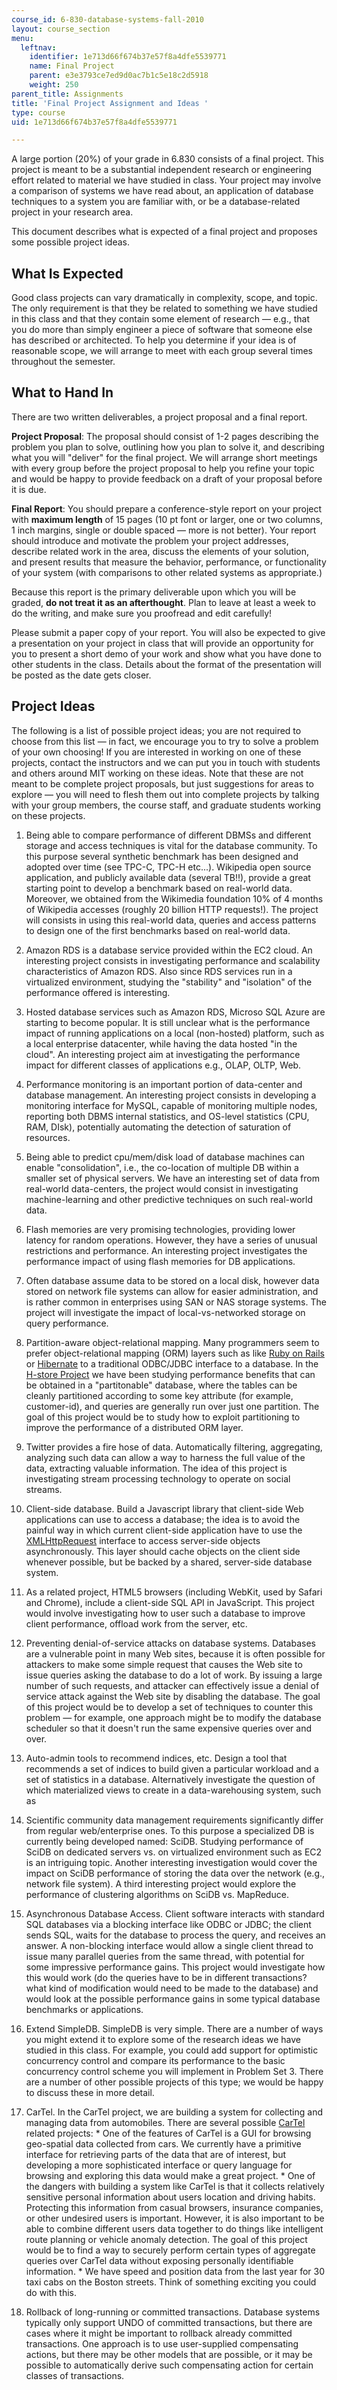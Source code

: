 ```yaml
---
course_id: 6-830-database-systems-fall-2010
layout: course_section
menu:
  leftnav:
    identifier: 1e713d66f674b37e57f8a4dfe5539771
    name: Final Project
    parent: e3e3793ce7ed9d0ac7b1c5e18c2d5918
    weight: 250
parent_title: Assignments
title: 'Final Project Assignment and Ideas '
type: course
uid: 1e713d66f674b37e57f8a4dfe5539771

---
```


A large portion (20%) of your grade in 6.830 consists of a final project. This project is meant to be a substantial independent research or engineering effort related to material we have studied in class. Your project may involve a comparison of systems we have read about, an application of database techniques to a system you are familiar with, or be a database-related project in your research area.

This document describes what is expected of a final project and proposes some possible project ideas.

What Is Expected
----------------

Good class projects can vary dramatically in complexity, scope, and topic. The only requirement is that they be related to something we have studied in this class and that they contain some element of research — e.g., that you do more than simply engineer a piece of software that someone else has described or architected. To help you determine if your idea is of reasonable scope, we will arrange to meet with each group several times throughout the semester.

What to Hand In
---------------

There are two written deliverables, a project proposal and a final report.

**Project Proposal**: The proposal should consist of 1-2 pages describing the problem you plan to solve, outlining how you plan to solve it, and describing what you will "deliver" for the final project. We will arrange short meetings with every group before the project proposal to help you refine your topic and would be happy to provide feedback on a draft of your proposal before it is due.

**Final Report**: You should prepare a conference-style report on your project with **maximum length** of 15 pages (10 pt font or larger, one or two columns, 1 inch margins, single or double spaced — more is not better). Your report should introduce and motivate the problem your project addresses, describe related work in the area, discuss the elements of your solution, and present results that measure the behavior, performance, or functionality of your system (with comparisons to other related systems as appropriate.)

Because this report is the primary deliverable upon which you will be graded, **do not treat it as an afterthought**. Plan to leave at least a week to do the writing, and make sure you proofread and edit carefully!

Please submit a paper copy of your report. You will also be expected to give a presentation on your project in class that will provide an opportunity for you to present a short demo of your work and show what you have done to other students in the class. Details about the format of the presentation will be posted as the date gets closer.

Project Ideas
-------------

The following is a list of possible project ideas; you are not required to choose from this list — in fact, we encourage you to try to solve a problem of your own choosing! If you are interested in working on one of these projects, contact the instructors and we can put you in touch with students and others around MIT working on these ideas. Note that these are not meant to be complete project proposals, but just suggestions for areas to explore — you will need to flesh them out into complete projects by talking with your group members, the course staff, and graduate students working on these projects.

1.  Being able to compare performance of different DBMSs and different storage and access techniques is vital for the database community. To this purpose several synthetic benchmark has been designed and adopted over time (see TPC-C, TPC-H etc...). Wikipedia open source application, and publicly available data (several TB!!), provide a great starting point to develop a benchmark based on real-world data. Moreover, we obtained from the Wikimedia foundation 10% of 4 months of Wikipedia accesses (roughly 20 billion HTTP requests!). The project will consists in using this real-world data, queries and access patterns to design one of the first benchmarks based on real-world data.
  
3.  Amazon RDS is a database service provided within the EC2 cloud. An interesting project consists in investigating performance and scalability characteristics of Amazon RDS. Also since RDS services run in a virtualized environment, studying the "stability" and "isolation" of the performance offered is interesting.
  
5.  Hosted database services such as Amazon RDS, Microso SQL Azure are starting to become popular. It is still unclear what is the performance impact of running applications on a local (non-hosted) platform, such as a local enterprise datacenter, while having the data hosted "in the cloud". An interesting project aim at investigating the performance impact for different classes of applications e.g., OLAP, OLTP, Web.
  
7.  Performance monitoring is an important portion of data-center and database management. An interesting project consists in developing a monitoring interface for MySQL, capable of monitoring multiple nodes, reporting both DBMS internal statistics, and OS-level statistics (CPU, RAM, DIsk), potentially automating the detection of saturation of resources.
  
9.  Being able to predict cpu/mem/disk load of database machines can enable "consolidation", i.e., the co-location of multiple DB within a smaller set of physical servers. We have an interesting set of data from real-world data-centers, the project would consist in investigating machine-learning and other predictive techniques on such real-world data.
  
11.  Flash memories are very promising technologies, providing lower latency for random operations. However, they have a series of unusual restrictions and performance. An interesting project investigates the performance impact of using flash memories for DB applications.
  
13.  Often database assume data to be stored on a local disk, however data stored on network file systems can allow for easier administration, and is rather common in enterprises using SAN or NAS storage systems. The project will investigate the impact of local-vs-networked storage on query performance.
  
15.  Partition-aware object-relational mapping. Many programmers seem to prefer object-relational mapping (ORM) layers such as like [Ruby on Rails](http://www.rubyonrails.org/) or [Hibernate](http://www.hibernate.org/) to a traditional ODBC/JDBC interface to a database. In the [H-store Project](https://hstore.cs.brown.edu) we have been studying performance benefits that can be obtained in a "partitonable" database, where the tables can be cleanly partitioned according to some key attribute (for example, customer-id), and queries are generally run over just one partition. The goal of this project would be to study how to exploit partitioning to improve the performance of a distributed ORM layer.
  
17.  Twitter provides a fire hose of data. Automatically filtering, aggregating, analyzing such data can allow a way to harness the full value of the data, extracting valuable information. The idea of this project is investigating stream processing technology to operate on social streams.
  
19.  Client-side database. Build a Javascript library that client-side Web applications can use to access a database; the idea is to avoid the painful way in which current client-side application have to use the [XMLHttpRequest](http://en.wikipedia.org/wiki/XMLHttpRequest) interface to access server-side objects asynchronously. This layer should cache objects on the client side whenever possible, but be backed by a shared, server-side database system.
  
21.  As a related project, HTML5 browsers (including WebKit, used by Safari and Chrome), include a client-side SQL API in JavaScript. This project would involve investigating how to user such a database to improve client performance, offload work from the server, etc.
  
23.  Preventing denial-of-service attacks on database systems. Databases are a vulnerable point in many Web sites, because it is often possible for attackers to make some simple request that causes the Web site to issue queries asking the database to do a lot of work. By issuing a large number of such requests, and attacker can effectively issue a denial of service attack against the Web site by disabling the database. The goal of this project would be to develop a set of techniques to counter this problem — for example, one approach might be to modify the database scheduler so that it doesn't run the same expensive queries over and over.
  
25.  Auto-admin tools to recommend indices, etc. Design a tool that recommends a set of indices to build given a particular workload and a set of statistics in a database. Alternatively investigate the question of which materialized views to create in a data-warehousing system, such as
  
27.  Scientific community data management requirements significantly differ from regular web/enterprise ones. To this purpose a specialized DB is currently being developed named: SciDB. Studying performance of SciDB on dedicated servers vs. on virtualized environment such as EC2 is an intriguing topic. Another interesting investigation would cover the impact on SciDB performance of storing the data over the network (e.g., network file system). A third interesting project would explore the performance of clustering algorithms on SciDB vs. MapReduce.
  
29.  Asynchronous Database Access. Client software interacts with standard SQL databases via a blocking interface like ODBC or JDBC; the client sends SQL, waits for the database to process the query, and receives an answer. A non-blocking interface would allow a single client thread to issue many parallel queries from the same thread, with potential for some impressive performance gains. This project would investigate how this would work (do the queries have to be in different transactions? what kind of modification would need to be made to the database) and would look at the possible performance gains in some typical database benchmarks or applications.
  
31.  Extend SimpleDB. SimpleDB is very simple. There are a number of ways you might extend it to explore some of the research ideas we have studied in this class. For example, you could add support for optimistic concurrency control and compare its performance to the basic concurrency control scheme you will implement in Problem Set 3. There are a number of other possible projects of this type; we would be happy to discuss these in more detail.
  
33.  CarTel. In the CarTel project, we are building a system for collecting and managing data from automobiles. There are several possible [CarTel](http://news.mit.edu/2008/car-sensors-tt1008) related projects:
    *   One of the features of CarTel is a GUI for browsing geo-spatial data collected from cars. We currently have a primitive interface for retrieving parts of the data that are of interest, but developing a more sophisticated interface or query language for browsing and exploring this data would make a great project.
    *   One of the dangers with building a system like CarTel is that it collects relatively sensitive personal information about users location and driving habits. Protecting this information from casual browsers, insurance companies, or other undesired users is important. However, it is also important to be able to combine different users data together to do things like intelligent route planning or vehicle anomaly detection. The goal of this project would be to find a way to securely perform certain types of aggregate queries over CarTel data without exposing personally identifiable information.
    *   We have speed and position data from the last year for 30 taxi cabs on the Boston streets. Think of something exciting you could do with this.
  
35.  Rollback of long-running or committed transactions. Database systems typically only support UNDO of committed transactions, but there are cases where it might be important to rollback already committed transactions. One approach is to use user-supplied compensating actions, but there may be other models that are possible, or it may be possible to automatically derive such compensating action for certain classes of transactions.